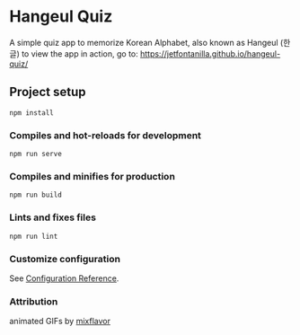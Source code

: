 # Hangeul Quiz
A simple quiz app to memorize Korean Alphabet, also known as Hangeul (한글)
to view the app in action, go to:
https://jetfontanilla.github.io/hangeul-quiz/

## Project setup
```
npm install
```

### Compiles and hot-reloads for development
```
npm run serve
```

### Compiles and minifies for production
```
npm run build
```

### Lints and fixes files
```
npm run lint
```

### Customize configuration
See [Configuration Reference](https://cli.vuejs.org/config/).

### Attribution
animated GIFs by [mixflavor](https://giphy.com/mixflavor)
